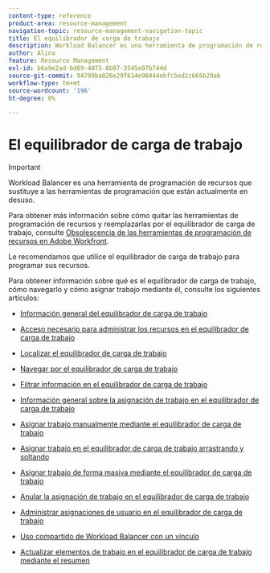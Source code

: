 ```yaml
---
content-type: reference
product-area: resource-management
navigation-topic: resource-management-navigation-topic
title: El equilibrador de carga de trabajo
description: Workload Balancer es una herramienta de programación de recursos que eventualmente reemplazará a las herramientas de programación de recursos actuales que están en desuso.
author: Alina
feature: Resource Management
exl-id: b6a9e2ad-bd69-4075-8b87-3545e07b744d
source-git-commit: 94799ba026e29f614e98444ebfc5ed2c665b29ab
workflow-type: tm+mt
source-wordcount: '196'
ht-degree: 0%

---
```


# El equilibrador de carga de trabajo

>[!IMPORTANT]
>
>Workload Balancer es una herramienta de programación de recursos que sustituye a las herramientas de programación que están actualmente en desuso.
>
>Para obtener más información sobre cómo quitar las herramientas de programación de recursos y reemplazarlas por el equilibrador de carga de trabajo, consulte [Obsolescencia de las herramientas de programación de recursos en Adobe Workfront](../../resource-mgmt/resource-mgmt-overview/deprecate-resource-scheduling.md).
>
>Le recomendamos que utilice el equilibrador de carga de trabajo para programar sus recursos.

Para obtener información sobre qué es el equilibrador de carga de trabajo, cómo navegarlo y cómo asignar trabajo mediante él, consulte los siguientes artículos:

* [Información general del equilibrador de carga de trabajo](../../resource-mgmt/workload-balancer/overview-workload-balancer.md)
* [Acceso necesario para administrar los recursos en el equilibrador de carga de trabajo](../../resource-mgmt/workload-balancer/access-needed-manage-resources-balancer.md)
* [Localizar el equilibrador de carga de trabajo](../../resource-mgmt/workload-balancer/locate-workload-balancer.md)
* [Navegar por el equilibrador de carga de trabajo](../../resource-mgmt/workload-balancer/navigate-the-workload-balancer.md)
* [Filtrar información en el equilibrador de carga de trabajo](../../resource-mgmt/workload-balancer/filter-information-workload-balancer.md)
* [Información general sobre la asignación de trabajo en el equilibrador de carga de trabajo](../../resource-mgmt/workload-balancer/assign-work-in-workload-balancer.md)
* [Asignar trabajo manualmente mediante el equilibrador de carga de trabajo](../../resource-mgmt/workload-balancer/assign-work-in-workload-balancer-manually.md)
* [Asignar trabajo en el equilibrador de carga de trabajo arrastrando y soltando](../../resource-mgmt/workload-balancer/assign-work-in-workload-balancer-by-drag-and-drop.md)
* [Asignar trabajo de forma masiva mediante el equilibrador de carga de trabajo](../../resource-mgmt/workload-balancer/assign-work-in-workload-balancer-in-bulk.md)
* [Anular la asignación de trabajo en el equilibrador de carga de trabajo](../../resource-mgmt/workload-balancer/unassign-work-in-workload-balancer.md)
* [Administrar asignaciones de usuario en el equilibrador de carga de trabajo](../../resource-mgmt/workload-balancer/manage-user-allocations-workload-balancer.md)
* [Uso compartido de Workload Balancer con un vínculo](../../resource-mgmt/workload-balancer/share-link-for-workload-balancer.md)

   <!--
  <li data-mc-conditions="QuicksilverOrClassic.Draft mode"><a href="../../resource-mgmt/workload-balancer/add-custom-section-for-balancer.md" class="MCXref xref" xrefformat="{para}">Add a custom section to display the Workload Balancer </a> </li>
  -->

   <!--
  <li data-mc-conditions="QuicksilverOrClassic.Draft mode"><a href="../../resource-mgmt/workload-balancer/what-if-scenarios-balancer.md" class="MCXref xref" xrefformat="{para}">Perform 'what-if' scenarios in the Workload Balancer</a> </li>
  -->

* [Actualizar elementos de trabajo en el equilibrador de carga de trabajo mediante el resumen](../../resource-mgmt/workload-balancer/update-items-in-summary-panel-in-workload-balancer.md)

